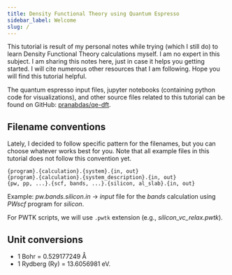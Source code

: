 ```yaml
---
title: Density Functional Theory using Quantum Espresso
sidebar_label: Welcome
slug: /
---
```

This tutorial is result of my personal notes while trying (which I still do) to
learn Density Functional Theory calculations myself. I am no expert in this
subject. I am sharing this notes here, just in case it helps you getting
started. I will cite numerous other resources that I am following. Hope you will
find this tutorial helpful.

The quantum espresso input files, jupyter notebooks (containing python code for
visualizations), and other source files related to this tutorial can be found on
GitHub: [pranabdas/qe-dft](https://github.com/pranabdas/qe-dft).

## Filename conventions
Lately, I decided to follow specific pattern for the filenames, but you can
choose whatever works best for you. Note that all example files in this
tutorial does not follow this convention yet.
```
{program}.{calculation}.{system}.{in, out}
{program}.{calculation}.{system_description}.{in, out}
{pw, pp, ...}.{scf, bands, ...}.{silicon, al_slab}.{in, out}
```

Example: *pw.bands.silicon.in* → *input* file for the *bands* calculation using
*PWscf* program for *silicon*.

For PWTK scripts, we will use `.pwtk` extension (e.g., *silicon_vc_relax.pwtk*).

## Unit conversions

- 1 Bohr = 0.529177249 Å
- 1 Rydberg (Ry) = 13.6056981 eV.
